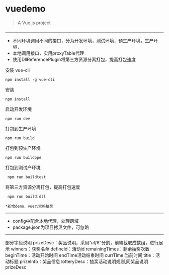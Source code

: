 # vuedemo

> A Vue.js project


### 
***
* 不同环境调用不同的接口，分为开发环境，测试环境，预生产环境，生产环境，
* 本地调用接口，实用proxyTable代理
* 使用DllReferencePlugin将第三方资源分离打包，提高打包速度


安装 vue-cli
```
npm install -g vue-cli
```

安装
```
npm install
```



启动开发环境
```
npm run dev
```



打包到生产环境
```
npm run build
```


打包到预生产环境
```
npm run buildppe
```


打包到测试产环境
```
 npm run buildtest
```



将第三方资源分离打包，提高打包速度
```
 npm run build:dll
```

```
*新增demo，vue九宫格抽奖

```
***
* config中配合本地代理，处理跨域
*  package.json为项目拷贝文件，可忽略
***

部分字段说明
prizeDesc：奖品说明，采用“$utf8$”分割，前端截取成数组，进行展示
winners：获奖名单
defineId：活动id
remainingTimes：剩余抽奖次数
beginTime：活动开始时间
endTime活动结束时间
currTime:当前时间
title：活动标题
prizeInfo：奖品信息
lotteryDesc：抽奖活动说明规则,同奖品说明prizeDesc
